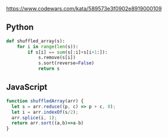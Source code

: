 https://www.codewars.com/kata/589573e3f0902e8919000109

## Python
```python
def shuffled_array(s):
    for i in range(len(s)):
        if s[i] == sum(s[:i]+s[i+1:]):
            s.remove(s[i])
            s.sort(reverse=False)
            return s
```

## JavaScript
```js
function shuffledArray(arr) {
  let s = arr.reduce((p, c) => p + c, 0);
  let i = arr.indexOf(s/2);
  arr.splice(i, 1);
  return arr.sort((a,b)=>a-b)
}
```
